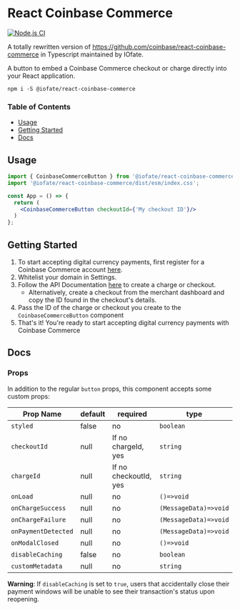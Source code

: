 # React Coinbase Commerce

[![Node.js CI](https://github.com/IOfate/react-coinbase-commerce/actions/workflows/node.js.yml/badge.svg?branch=main)](https://github.com/IOfate/react-coinbase-commerce/actions/workflows/node.js.yml)

A totally rewritten version of https://github.com/coinbase/react-coinbase-commerce in Typescript maintained by IOfate.

A button to embed a Coinbase Commerce checkout or charge directly into your React application.

```
npm i -S @iofate/react-coinbase-commerce
```

### Table of Contents
- [Usage](#usage)
- [Getting Started](#getting-started)
- [Docs](#docs)

## Usage
```jsx
import { CoinbaseCommerceButton } from '@iofate/react-coinbase-commerce';
import '@iofate/react-coinbase-commerce/dist/esm/index.css';

const App = () => {
  return (
    <CoinbaseCommerceButton checkoutId={'My checkout ID'}/>
  )
};
```

## Getting Started
1. To start accepting digital currency payments, first register for a Coinbase Commerce
account [here](https://commerce.coinbase.com).
1. Whitelist your domain in Settings.
1. Follow the API Documentation [here](https://commerce.coinbase.com/docs/api/) to create a charge or checkout.
    - Alternatively, create a checkout from the merchant dashboard and copy the ID found in the checkout's details.
1. Pass the ID of the charge or checkout you create to the `CoinbaseCommerceButton` component
1. That's it! You're ready to start accepting digital currency payments with Coinbase Commerce

## Docs

### Props
In addition to the regular `button` props, this component accepts some custom props:

| Prop Name       | default | required              | type                  |
|-----------------|---------|-----------------------|-----------------------|
| `styled`        | false   | no                    | ``boolean``               |
| `checkoutId`      | null     | If no chargeId, yes   | ``string``                |
| `chargeId`        | null     | If no checkoutId, yes | ``string``                |
| `onLoad`          | null     | no                    | `()=>void`            |
| `onChargeSuccess` | null     | no                    | `(MessageData)=>void` |
| `onChargeFailure` | null     | no                    | `(MessageData)=>void` |
| `onPaymentDetected` | null     | no                    | `(MessageData)=>void` |
| `onModalClosed`   | null     | no                    | `()=>void`            |
| `disableCaching`   | false     | no                    | `boolean`            |
| `customMetadata`   | null     | no                    | `string`              |

**Warning**: If `disableCaching` is set to `true`, users that accidentally close their payment windows will be unable to see their transaction's status upon reopening.
